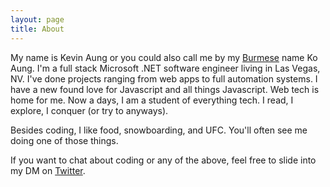 ```yaml
---
layout: page
title: About
---
```


My name is Kevin Aung or you could also call me by my [Burmese](https://en.wikipedia.org/wiki/Burmese) name Ko Aung.  I'm a full stack Microsoft .NET software engineer living in Las Vegas, NV.  I've done projects ranging from web apps to full automation systems.  I have a new found love for Javascript and all things Javascript.  Web tech is home for me.  Now a days, I am a student of everything tech.  I read, I explore, I conquer (or try to anyways).

Besides coding, I like food, snowboarding, and UFC.  You'll often see me doing one of those things.

If you want to chat about coding or any of the above, feel free to slide into my DM on [Twitter](https://www.twitter.com/kkaung15).